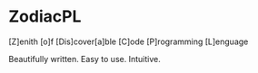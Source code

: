 # ZodiacPL

[Z]enith [o]f [Dis]cover[a]ble [C]ode [P]rogramming [L]enguage

Beautifully written. Easy to use. Intuitive.

